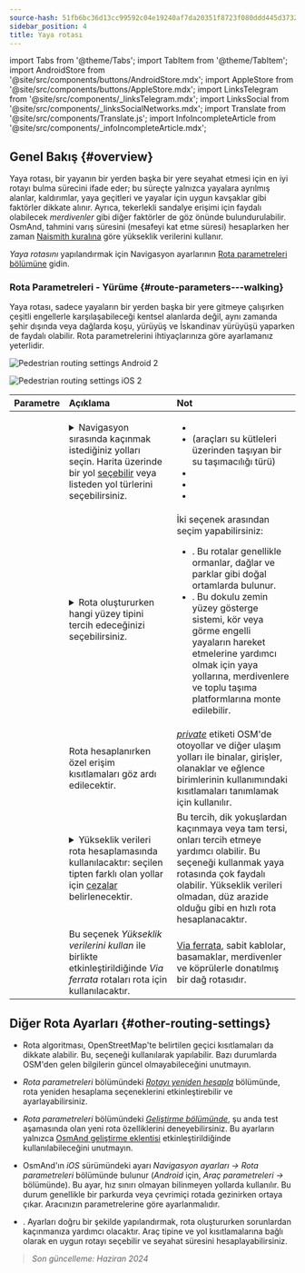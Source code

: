 ```yaml
---
source-hash: 51fb6bc36d13cc99592c04e19240af7da20351f8723f080ddd445d3732ef8b91
sidebar_position: 4
title: Yaya rotası
---
```

import Tabs from '@theme/Tabs';
import TabItem from '@theme/TabItem';
import AndroidStore from '@site/src/components/buttons/AndroidStore.mdx';
import AppleStore from '@site/src/components/buttons/AppleStore.mdx';
import LinksTelegram from '@site/src/components/_linksTelegram.mdx';
import LinksSocial from '@site/src/components/_linksSocialNetworks.mdx';
import Translate from '@site/src/components/Translate.js';
import InfoIncompleteArticle from '@site/src/components/_infoIncompleteArticle.mdx';

## Genel Bakış {#overview}

Yaya rotası, bir yayanın bir yerden başka bir yere seyahat etmesi için en iyi rotayı bulma sürecini ifade eder; bu süreçte yalnızca yayalara ayrılmış alanlar, kaldırımlar, yaya geçitleri ve yayalar için uygun kavşaklar gibi faktörler dikkate alınır. Ayrıca, tekerlekli sandalye erişimi için faydalı olabilecek *merdivenler* gibi diğer faktörler de göz önünde bulundurulabilir. OsmAnd, tahmini varış süresini (mesafeyi kat etme süresi) hesaplarken her zaman [Naismith kuralına](https://en.wikipedia.org/wiki/Naismith%27s_rule#Scarf's_equivalence_between_distance_and_climb) göre yükseklik verilerini kullanır.

*Yaya rotasını* yapılandırmak için Navigasyon ayarlarının [Rota parametreleri bölümüne](../guidance/navigation-settings#route-parameters) gidin.

### Rota Parametreleri - Yürüme {#route-parameters---walking}

Yaya rotası, sadece yayaların bir yerden başka bir yere gitmeye çalışırken çeşitli engellerle karşılaşabileceği kentsel alanlarda değil, aynı zamanda şehir dışında veya dağlarda koşu, yürüyüş ve İskandinav yürüyüşü yaparken de faydalı olabilir. Rota parametrelerini ihtiyaçlarınıza göre ayarlamanız yeterlidir.

<Tabs groupId="operating-systems" queryString="operating-systems">

<TabItem value="android" label="Android">

![Pedestrian routing settings Android 2](@site/static/img/navigation/routing/routing_pedestrian_settings_andr_2.png)

</TabItem>

<TabItem value="ios" label="iOS">

![Pedestrian routing settings iOS 2](@site/static/img/navigation/routing/pedestrian_routing_ios.png)

</TabItem>

</Tabs>

| Parametre | Açıklama | Not |
|:------------|:---------------|:---------------|
| *<Translate android="true" ids="impassable_road"/>* | <details><summary> Navigasyon sırasında kaçınmak istediğiniz yolları seçin. Harita üzerinde bir yol [seçebilir](../../map/map-context-menu/#avoid-road) veya listeden yol türlerini seçebilirsiniz. </summary>![Avoid roads Android](@site/static/img/navigation/routing/avoid_pedestrian_andr.png) </details> | <ul><li> [<Translate android="true" ids="routing_attr_avoid_unpaved_name"/>](https://wiki.openstreetmap.org/wiki/Key:surface)</li><li>[<Translate android="true" ids="routing_attr_avoid_ferries_name"/>](https://wiki.openstreetmap.org/wiki/Ferries) (araçları su kütleleri üzerinden taşıyan bir su taşımacılığı türü)</li><li>[<Translate android="true" ids="routing_attr_avoid_stairs_name"/>](https://wiki.openstreetmap.org/wiki/Tag:highway%3Dsteps)</li><li>[<Translate android="true" ids="routing_attr_avoid_tunnels_name"/>](https://wiki.openstreetmap.org/wiki/Key:tunnel)</li><li>[<Translate android="true" ids="routing_attr_avoid_motorway_name"/>](https://wiki.openstreetmap.org/wiki/Tag:highway%3Dmotorway)</li></ul>|
| *<Translate android="true" ids="prefer_in_routing_title"/>* | <details><summary> Rota oluştururken hangi yüzey tipini tercih edeceğinizi seçebilirsiniz. </summary> ![Elevation pedestrian Android](@site/static/img/navigation/routing/prefer_pedestrian_andr.png) </details> | İki seçenek arasından seçim yapabilirsiniz:<ul><li>[<Translate android="true" ids="routing_attr_prefer_hiking_routes_name"/>](https://wiki.openstreetmap.org/wiki/Hiking#Tagging_ways,_points_and_areas). Bu rotalar genellikle ormanlar, dağlar ve parklar gibi doğal ortamlarda bulunur. </li><li>[<Translate android="true" ids="routing_attr_prefer_tactile_paving_name"/>](https://wiki.openstreetmap.org/wiki/Key:tactile_paving). Bu dokulu zemin yüzey gösterge sistemi, kör veya görme engelli yayaların hareket etmelerine yardımcı olmak için yaya yollarına, merdivenlere ve toplu taşıma platformlarına monte edilebilir. </li></ul> |
| *<Translate android="true" ids="routing_attr_allow_private_name"/>* | Rota hesaplanırken özel erişim kısıtlamaları göz ardı edilecektir. | *[private](https://wiki.openstreetmap.org/wiki/Key:access)* etiketi OSM'de otoyollar ve diğer ulaşım yolları ile binalar, girişler, olanaklar ve eğlence birimlerinin kullanımındaki kısıtlamaları tanımlamak için kullanılır. |
|*<Translate android="true" ids="routing_attr_height_obstacles_name"/>* | <details><summary> Yükseklik verileri rota hesaplamasında kullanılacaktır: seçilen tipten farklı olan yollar için [cezalar](../../../technical/osmand-file-formats/osmand-routing-xml.md#penalties-of-elevation-data) belirlenecektir. </summary> ![Use elevation data Android](@site/static/img/navigation/routing/pedestrian_elevation_andr.png) </details> | Bu tercih, dik yokuşlardan kaçınmaya veya tam tersi, onları tercih etmeye yardımcı olabilir. Bu seçeneği kullanmak yaya rotasında çok faydalı olabilir. Yükseklik verileri olmadan, düz arazide olduğu gibi en hızlı rota hesaplanacaktır. |
|*<Translate android="true" ids="routing_attr_allow_via_ferrata_name"/>*| Bu seçenek *Yükseklik verilerini kullan* ile birlikte etkinleştirildiğinde *Via ferrata* rotaları rota için kullanılacaktır. | [Via ferrata](https://wiki.openstreetmap.org/wiki/Tag:highway%3Dvia_ferrata), sabit kablolar, basamaklar, merdivenler ve köprülerle donatılmış bir dağ rotasıdır. |

## Diğer Rota Ayarları {#other-routing-settings}

- Rota algoritması, OpenStreetMap'te belirtilen geçici kısıtlamaları da dikkate alabilir. Bu, *[<Translate android="true" ids="temporary_conditional_routing"/>](../routing/osmand-routing.md#consider-temporary-limitations)* seçeneği kullanılarak yapılabilir. Bazı durumlarda OSM'den gelen bilgilerin güncel olmayabileceğini unutmayın.

- *Rota parametreleri* bölümündeki [*Rotayı yeniden hesapla*](../../navigation/guidance/navigation-settings.md#recalculate-route) bölümünde, rota yeniden hesaplama seçeneklerini etkinleştirebilir ve ayarlayabilirsiniz.

- *Rota parametreleri* bölümündeki [*Geliştirme bölümünde*](../guidance/navigation-settings.md#development-settings), şu anda test aşamasında olan yeni rota özelliklerini deneyebilirsiniz. Bu ayarların yalnızca [OsmAnd geliştirme eklentisi](../../plugins/development.md) etkinleştirildiğinde kullanılabileceğini unutmayın.

- OsmAnd'ın *iOS* sürümündeki *[<Translate ios="true" ids="road_speeds"/>](../guidance/navigation-settings.md#road-speeds)* ayarı *Navigasyon ayarları → Rota parametreleri* bölümünde bulunur (*Android* için, *Araç parametreleri → [<Translate android="true" ids="default_speed_setting_title"/>](../guidance/navigation-settings.md#default-speed--road-speeds)* bölümünde). Bu ayar, hız sınırı olmayan bilinmeyen yollarda kullanılır. Bu durum genellikle bir parkurda veya çevrimiçi rotada gezinirken ortaya çıkar. Aracınızın parametrelerine göre ayarlanmalıdır.

- *[<Translate ios="true" ids="vehicle_parameters"/>](../guidance/navigation-settings.md#vehicle-parameters)*. Ayarları doğru bir şekilde yapılandırmak, rota oluştururken sorunlardan kaçınmanıza yardımcı olacaktır. Araç tipine ve yol kısıtlamalarına bağlı olarak en uygun rotayı seçebilir ve seyahat süresini hesaplayabilirsiniz.

> *Son güncelleme: Haziran 2024*